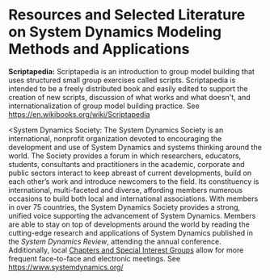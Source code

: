 # Resources and Selected Literature on System Dynamics Modeling Methods and Applications

<b>Scriptapedia:</b> Scriptapedia is an introduction to group model building that uses structured small group exercises called scripts. Scriptapedia is intended to be a freely distributed book and easily edited to support the creation of new scripts, discussion of what works and what doesn't, and internationalization of group model building practice. See https://en.wikibooks.org/wiki/Scriptapedia

<System Dynamics Society:</b> The System Dynamics Society is an international, nonprofit organization devoted to encouraging the development and use of System Dynamics and systems thinking around the world. The Society provides a forum in which researchers, educators, students, consultants and practitioners in the academic, corporate and public sectors interact to keep abreast of current developments, build on each other’s work and introduce newcomers to the field. Its constituency is international, multi-faceted and diverse, affording members numerous occasions to build both local and international associations. With members in over 75 countries, the System Dynamics Society provides a strong, unified voice supporting the advancement of System Dynamics. Members are able to stay on top of developments around the world by reading the cutting-edge research and applications of System Dynamics published in the <i>System Dynamics Review</i>, attending the annual conference. Additionally, local <u>Chapters and Special Interest Groups</u> allow for more frequent face-to-face and electronic meetings. See https://www.systemdynamics.org/
